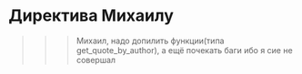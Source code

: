 # Директива Михаилу
>>>Михаил, надо допилить функции(типа get_quote_by_author), а ещё почекать баги ибо я сие не совершал
